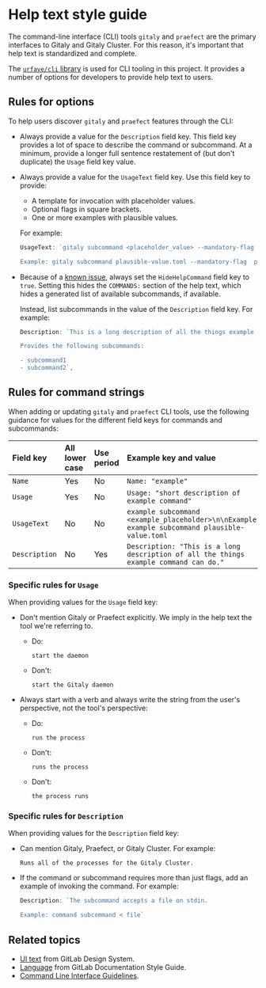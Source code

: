 # Help text style guide

The command-line interface (CLI) tools `gitaly` and `praefect` are the primary interfaces to Gitaly and Gitaly Cluster.
For this reason, it's important that help text is standardized and complete.

The [`urfave/cli` library](https://cli.urfave.org) is used for CLI tooling in this project. It provides a number of
options for developers to provide help text to users.

## Rules for options

To help users discover `gitaly` and `praefect` features through the CLI:

- Always provide a value for the `Description` field key. This field key provides a lot of space to describe the command
  or subcommand. At a minimum, provide a longer full sentence restatement of (but don't duplicate) the `Usage` field key
  value.
- Always provide a value for the `UsageText` field key. Use this field key to provide:

  - A template for invocation with placeholder values.
  - Optional flags in square brackets.
  - One or more examples with plausible values.

  For example:

  ```go
  UsageText: `gitaly subcommand <placeholder_value> --mandatory-flag <placeholder_value> [--optional-flag]

  Example: gitaly subcommand plausible-value.toml --mandatory-flag  plausible-value`,
  ```

- Because of a [known issue](https://gitlab.com/gitlab-org/gitaly/-/issues/5350), always set the `HideHelpCommand`
  field key to `true`. Setting this hides the `COMMANDS:` section of the help text,
  which hides a generated list of available subcommands, if available.

  Instead, list subcommands in the value of the `Description` field key. For example:

  ```go
  Description: `This is a long description of all the things example command can do.

  Provides the following subcommands:

  - subcommand1
  - subcommand2`,
  ```

## Rules for command strings

When adding or updating `gitaly` and `praefect` CLI tools, use the following guidance for values for the different field
keys for commands and subcommands:

| Field key     | All lower case | Use period | Example key and value |
|:--------------|:---------------|:-----------|:----------------------|
| `Name`        | Yes            | No         | `Name: "example"`     |
| `Usage`       | Yes            | No         | `Usage: "short description of example command"` |
| `UsageText`   | No             | No         | `example subcommand <example_placeholder>\n\nExample: example subcommand plausible-value.toml` |
| `Description` | No             | Yes        | `Description: "This is a long description of all the things example command can do."` |

### Specific rules for `Usage`

When providing values for the `Usage` field key:

- Don't mention Gitaly or Praefect explicitly. We imply in the help text the tool we're referring to.

  - Do:

    ```plaintext
    start the daemon
    ```

  - Don't:

    ```plaintext
    start the Gitaly daemon
    ```

- Always start with a verb and always write the string from the user's perspective, not the tool's perspective:

  - Do:

    ```plaintext
    run the process
    ```

  - Don't:

    ```plaintext
    runs the process
    ```

  - Don't:

    ```plaintext
    the process runs
    ```

### Specific rules for `Description`

When providing values for the `Description` field key:

- Can mention Gitaly, Praefect, or Gitaly Cluster. For example:

  ```plaintext
  Runs all of the processes for the Gitaly Cluster.
  ```

- If the command or subcommand requires more than just flags, add an example of invoking the command. For example:

  ```go
  Description: `The subcommand accepts a file on stdin.

  Example: command subcommand < file`
  ```

## Related topics

- [UI text](https://design.gitlab.com/content/ui-text) from GitLab Design System.
- [Language](https://docs.gitlab.com/ee/development/documentation/styleguide/index.html#language) from GitLab
  Documentation Style Guide.
- [Command Line Interface Guidelines](https://clig.dev).
